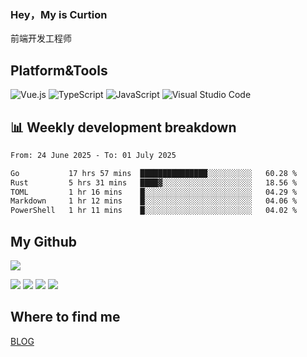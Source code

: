 ### Hey，My is Curtion
前端开发工程师
## Platform&Tools

![Vue.js](https://img.shields.io/badge/-Vue.js-4FC08D?style=flat-square&logo=Vue.js&logoColor=white)
![TypeScript](https://img.shields.io/badge/-TypeScript-007ACC?style=flat-square&logo=typescript&logoColor=white)
![JavaScript](https://img.shields.io/badge/-JavaScript-F7DF1E?style=flat-square&logo=javascript&logoColor=black)
![Visual Studio Code](https://img.shields.io/badge/-VSCode-007ACC?style=flat-square&logo=Visual-Studio-Code&logoColor=white)

## 📊 Weekly development breakdown

<!--START_SECTION:waka-->

```txt
From: 24 June 2025 - To: 01 July 2025

Go           17 hrs 57 mins  ███████████████░░░░░░░░░░   60.28 %
Rust         5 hrs 31 mins   ████▓░░░░░░░░░░░░░░░░░░░░   18.56 %
TOML         1 hr 16 mins    █░░░░░░░░░░░░░░░░░░░░░░░░   04.29 %
Markdown     1 hr 12 mins    █░░░░░░░░░░░░░░░░░░░░░░░░   04.06 %
PowerShell   1 hr 11 mins    █░░░░░░░░░░░░░░░░░░░░░░░░   04.02 %
```

<!--END_SECTION:waka-->

## My Github

![](http://github-profile-summary-cards.vercel.app/api/cards/profile-details?username=curtion&theme=nord_bright)

![](http://github-profile-summary-cards.vercel.app/api/cards/stats?username=curtion&theme=nord_bright)
![](http://github-profile-summary-cards.vercel.app/api/cards/productive-time?username=curtion&theme=nord_bright&utcOffset=8)
![](http://github-profile-summary-cards.vercel.app/api/cards/repos-per-language?username=curtion&theme=nord_bright)
![](http://github-profile-summary-cards.vercel.app/api/cards/most-commit-language?username=curtion&theme=nord_bright)

## Where to find me

[BLOG](https://blog.3gxk.net)

